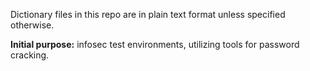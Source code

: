 Dictionary files in this repo are in plain text format unless specified otherwise.

<b>Initial purpose:</b> infosec test environments, utilizing tools for password cracking.
